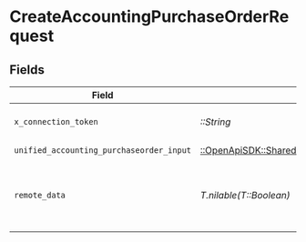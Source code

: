 # CreateAccountingPurchaseOrderRequest


## Fields

| Field                                                                                                                   | Type                                                                                                                    | Required                                                                                                                | Description                                                                                                             | Example                                                                                                                 |
| ----------------------------------------------------------------------------------------------------------------------- | ----------------------------------------------------------------------------------------------------------------------- | ----------------------------------------------------------------------------------------------------------------------- | ----------------------------------------------------------------------------------------------------------------------- | ----------------------------------------------------------------------------------------------------------------------- |
| `x_connection_token`                                                                                                    | *::String*                                                                                                              | :heavy_check_mark:                                                                                                      | The connection token                                                                                                    |                                                                                                                         |
| `unified_accounting_purchaseorder_input`                                                                                | [::OpenApiSDK::Shared::UnifiedAccountingPurchaseorderInput](../../models/shared/unifiedaccountingpurchaseorderinput.md) | :heavy_check_mark:                                                                                                      | N/A                                                                                                                     |                                                                                                                         |
| `remote_data`                                                                                                           | *T.nilable(T::Boolean)*                                                                                                 | :heavy_minus_sign:                                                                                                      | Set to true to include data from the original Accounting software.                                                      | false                                                                                                                   |
